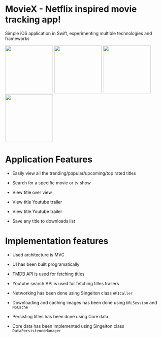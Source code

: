 # MovieX - Netflix inspired movie tracking app! 
Simple iOS application in Swift, experimenting multible technologies and frameworks

<img src="https://github.com/Mrwhononumber/Images/blob/cfc0e9c394ca57acc0be89a4d4bf133498cc880e/MovieX/1.jpg" width="155"> <img src="https://github.com/Mrwhononumber/Images/blob/cfc0e9c394ca57acc0be89a4d4bf133498cc880e/MovieX/2.jpg" width="155"> 
<img src="https://github.com/Mrwhononumber/Images/blob/cfc0e9c394ca57acc0be89a4d4bf133498cc880e/MovieX/3.jpg" width="155"> <img src="https://github.com/Mrwhononumber/Images/blob/cfc0e9c394ca57acc0be89a4d4bf133498cc880e/MovieX/4.jpg" width="155">












# Application Features


* Easily view all the trending/popular/upcoming/top rated titles

* Search for a specific movie or tv show

* View title over view

* View title Youtube trailer

* View title Youtube trailer

* Save any title to downloads list

# Implementation features


* Used architecture is MVC

* UI has been built programatically

* TMDB API is used for fetching titles

* Youtube search API is used for fetching titles trailers

* Networking has been done using Singelton class `APICaller`

* Downloading and caching images has been done using `URLSession` and `NSCache`

* Persisting titles has been done using Core data

* Core data has been implemented using Singelton class `DataPersistenceManager`

